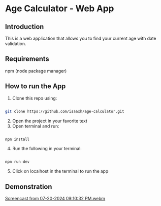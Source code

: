 # Age Calculator - Web App

## Introduction

This is a web application that allows you to find your current age with date validation. 

## Requirements

npm (node package manager)

## How to run the App

1. Clone this repo using:

```bash

git clone https://github.com/isaaxh/age-calculator.git

```
2. Open the project in your favorite text
3. Open terminal and run:
   
```bash

npm install

```
4. Run the following in your terminal:

```bash

npm run dev

```
5. Click on localhost in the terminal to run the app

## Demonstration

[Screencast from 07-20-2024 09:10:32 PM.webm](https://github.com/user-attachments/assets/1ba84286-a3fd-4ae6-93e7-480e359e17e8)






